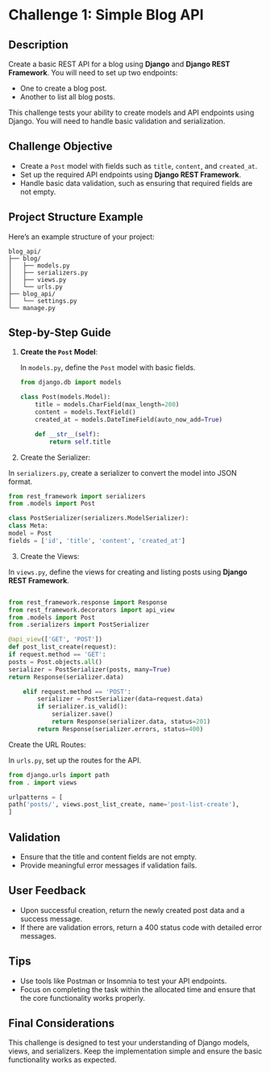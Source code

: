 # Challenge 1: Simple Blog API

## Description

Create a basic REST API for a blog using **Django** and **Django REST Framework**. You will need to set up two endpoints:

- One to create a blog post.
- Another to list all blog posts.

This challenge tests your ability to create models and API endpoints using Django. You will need to handle basic validation and serialization.

## Challenge Objective

- Create a `Post` model with fields such as `title`, `content`, and `created_at`.
- Set up the required API endpoints using **Django REST Framework**.
- Handle basic data validation, such as ensuring that required fields are not empty.

## Project Structure Example

Here’s an example structure of your project:

```
blog_api/
├── blog/
│   ├── models.py
│   ├── serializers.py
│   ├── views.py
│   └── urls.py
├── blog_api/
│   └── settings.py
└── manage.py
```

## Step-by-Step Guide

1. **Create the `Post` Model**:

   In `models.py`, define the `Post` model with basic fields.

   ```python
   from django.db import models

   class Post(models.Model):
       title = models.CharField(max_length=200)
       content = models.TextField()
       created_at = models.DateTimeField(auto_now_add=True)

       def __str__(self):
           return self.title
   ```

2. Create the Serializer:

In `serializers.py`, create a serializer to convert the model into JSON format.

```python
from rest_framework import serializers
from .models import Post

class PostSerializer(serializers.ModelSerializer):
class Meta:
model = Post
fields = ['id', 'title', 'content', 'created_at']
```

3. Create the Views:

In `views.py`, define the views for creating and listing posts using **Django REST Framework**.

```python

from rest_framework.response import Response
from rest_framework.decorators import api_view
from .models import Post
from .serializers import PostSerializer

@api_view(['GET', 'POST'])
def post_list_create(request):
if request.method == 'GET':
posts = Post.objects.all()
serializer = PostSerializer(posts, many=True)
return Response(serializer.data)

    elif request.method == 'POST':
        serializer = PostSerializer(data=request.data)
        if serializer.is_valid():
            serializer.save()
            return Response(serializer.data, status=201)
        return Response(serializer.errors, status=400)
```

Create the URL Routes:

In `urls.py`, set up the routes for the API.

```python
from django.urls import path
from . import views

urlpatterns = [
path('posts/', views.post_list_create, name='post-list-create'),
]
```

## Validation

- Ensure that the title and content fields are not empty.
- Provide meaningful error messages if validation fails.

## User Feedback

- Upon successful creation, return the newly created post data and a success message.
- If there are validation errors, return a 400 status code with detailed error messages.

## Tips

- Use tools like Postman or Insomnia to test your API endpoints.
- Focus on completing the task within the allocated time and ensure that the core functionality works properly.

## Final Considerations

This challenge is designed to test your understanding of Django models, views, and serializers. Keep the implementation simple and ensure the basic functionality works as expected.
